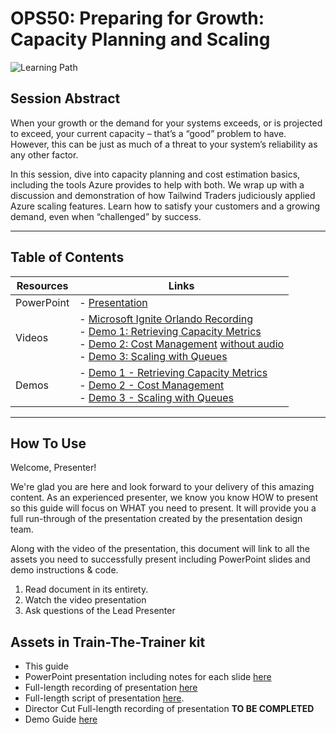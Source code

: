 # OPS50: Preparing for Growth: Capacity Planning and Scaling

![Learning Path](https://img.shields.io/badge/Learning%20Path-OPS-fe5e00?logo=microsoft)

## Session Abstract

When your growth or the demand for your systems exceeds, or is projected to exceed, your current capacity – that’s a “good” problem to have. However, this can be just as much of a threat to your system’s reliability as any other factor.

In this session, dive into capacity planning and cost estimation basics, including the tools Azure provides to help with both. We wrap up with a discussion and demonstration of how Tailwind Traders judiciously applied Azure scaling features. Learn how to satisfy your customers and a growing demand, even when “challenged” by success.

---

## Table of Contents

| Resources          | Links  |
|-------------------|----------------------------------|
| PowerPoint        | - [Presentation](presentations.md)  |
| Videos            | - [Microsoft Ignite Orlando Recording](https://myignite.techcommunity.microsoft.com/sessions/83001) <br/> - [Demo 1: Retrieving Capacity Metrics](https://globaleventcdn.blob.core.windows.net/assets/ops/ops50/01_Capacity_Metrics.mp4) <br/>- [Demo 2: Cost Management](https://globaleventcdn.blob.core.windows.net/assets/ops/ops50/02_Cost_Management.mp4) [without audio](https://globaleventcdn.blob.core.windows.net/assets/ops/ops50/02_Cost_Management_noaudio.mp4)<br/>- [Demo 3: Scaling with Queues](https://globaleventcdn.blob.core.windows.net/assets/ops/ops50/03_Scaling.mp4) |
| Demos             | - [Demo 1 - Retrieving Capacity Metrics](./demo-guide.md) <br/> - [Demo 2 - Cost Management](./demo-guide.md) <br/> - [Demo 3 - Scaling with Queues](./demo-guide.md)

---

## How To Use

Welcome, Presenter!

We're glad you are here and look forward to your delivery of this amazing content. As an experienced presenter, we know you know HOW to present so this guide will focus on WHAT you need to present. It will provide you a full run-through of the presentation created by the presentation design team.

Along with the video of the presentation, this document will link to all the assets you need to successfully present including PowerPoint slides and demo instructions &
code.

1. Read document in its entirety.
2. Watch the video presentation
3. Ask questions of the Lead Presenter

## Assets in Train-The-Trainer kit

- This guide
- PowerPoint presentation including notes for each slide [here](presentations.md)
- Full-length recording of presentation [here](https://youtu.be/7SB1bQGwC3s)
- Full-length script of presentation [here](script.md).
- Director Cut Full-length recording of presentation **TO BE COMPLETED**
- Demo Guide [here](./demo-guide.md)

